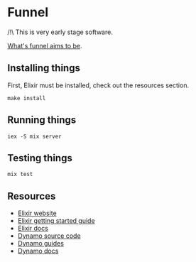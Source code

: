 # Funnel

/!\ This is very early stage software.

[What's funnel aims to be](https://github.com/AF83/funnel/blob/master/doc/Architecture.md).

## Installing things

First, Elixir must be installed, check out the resources section.

``` shell
make install
```

## Running things

``` shell
iex -S mix server
```

## Testing things

``` shell
mix test
```

## Resources

* [Elixir website](http://elixir-lang.org/)
* [Elixir getting started guide](http://elixir-lang.org/getting_started/1.html)
* [Elixir docs](http://elixir-lang.org/docs)
* [Dynamo source code](https://github.com/elixir-lang/dynamo)
* [Dynamo guides](https://github.com/elixir-lang/dynamo#learn-more)
* [Dynamo docs](http://elixir-lang.org/docs/dynamo)
